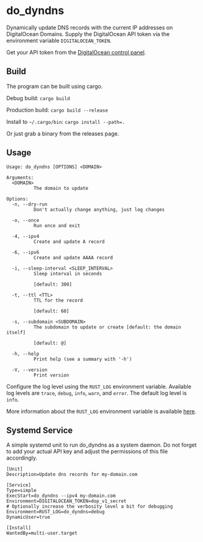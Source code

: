 # do_dyndns

Dynamically update DNS records with the current IP addresses on DigitalOcean Domains.
Supply the DigitalOcean API token via the environment variable `DIGITALOCEAN_TOKEN`.

Get your API token from the
[DigitalOcean control panel](https://cloud.digitalocean.com/account/api/tokens).

## Build

The program can be built using cargo.

Debug build: `cargo build`

Production build: `cargo build --release`

Install to `~/.cargo/bin`: `cargo install --path=.`

Or just grab a binary from the releases page.

## Usage

```
Usage: do_dyndns [OPTIONS] <DOMAIN>

Arguments:
  <DOMAIN>
          The domain to update

Options:
  -n, --dry-run
          Don't actually change anything, just log changes

  -o, --once
          Run once and exit

  -4, --ipv4
          Create and update A record

  -6, --ipv6
          Create and update AAAA record

  -i, --sleep-interval <SLEEP_INTERVAL>
          Sleep interval in seconds

          [default: 300]

  -t, --ttl <TTL>
          TTL for the record

          [default: 60]

  -s, --subdomain <SUBDOMAIN>
          The subdomain to update or create [default: the domain itself]

          [default: @]

  -h, --help
          Print help (see a summary with '-h')

  -V, --version
          Print version
```

Configure the log level using the `RUST_LOG` environment variable. Available log levels are
`trace`, `debug`, `info`, `warn`, and `error`. The default log level is `info`.

More information about the `RUST_LOG` environment variable is available
[here](https://docs.rs/env_logger/latest/env_logger/#enabling-logging).

## Systemd Service

A simple systemd unit to run do_dyndns as a system daemon.
Do not forget to add your actual API key and adjust the permissions of this file accordingly.

```
[Unit]
Description=Update dns records for my-domain.com

[Service]
Type=simple
ExecStart=do_dyndns --ipv4 my-domain.com
Environment=DIGITALOCEAN_TOKEN=dop_v1_secret
# Optionally increase the verbosity level a bit for debugging
Environment=RUST_LOG=do_dyndns=debug
DynamicUser=true

[Install]
WantedBy=multi-user.target
```
